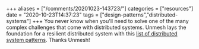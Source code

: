 +++
aliases = ["/comments/20201023-143723/"]
categories = ["resources"]
date = "2020-10-23T14:37:23"
tags = ["design-patterns","distributed-systems"]
+++
You never know when you'll need to solve one of the many complex challenges that come with distributed systems. Unmesh lays the foundation for a resilient distributed system with this [list of distributed system patterns](https://martinfowler.com/articles/patterns-of-distributed-systems/). Thanks Unmesh!

